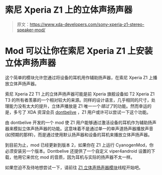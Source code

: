 # 索尼 Xperia Z1 上的立体声扬声器

> 原文：<https://www.xda-developers.com/sony-xperia-z1-stereo-speaker-mod/>

# Mod 可以让你在索尼 Xperia Z1 上安装立体声扬声器

这个简单的模块允许您通过将设备的耳机用作辅助扬声器，在索尼 Xperia Z1 上播放立体声扬声器。

索尼 Xperia Z2 T1 上的立体声扬声器可能是前 Xperia 旗舰设备如 T2 Xperia Z1 T3 的所有者羡慕的一个相对较大的来源。同样的设计语言，几乎相同的尺寸，处理能力没有太大的提升，立体声播放是 Z1 唯一一个*错过了*的功能。然而幸运的是，多亏了 XDA 资深会员 [dontbelive](http://forum.xda-developers.com/member.php?u=4170892) ，Z1 用户或许可以尝试一下这个功能。

由 dontbelive 开发的一个 mod 使 Z1 用户能够通过激活设备的耳机作为辅助扬声器来模拟立体声扬声器的功能。这意味着不是通过单一的单声道扬声器播放声音(如预期的那样)，而是通过使用默认扬声器和设备的耳机来播放立体声扬声器。

到目前为止，mod 已经更新到版本 2，如果你在 Z1 上运行 CyanogenMod，你必须安装另一个版本。Dontbelive 还提供了一个自定义 viper4android 设置的下载，他用它来优化 mod 的音质，因为耳机与实际的扬声器不太一样。

如果您迫不及待地想尝试一下，请前往 [Z1 立体声扬声器模块](http://forum.xda-developers.com/xperia-z1/themes-apps/true-real-stereo-sound-earpiece-t2822691)线程开始吧。